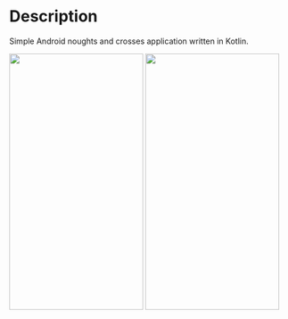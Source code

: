# Description
Simple Android noughts and crosses application written in Kotlin.

<img src=https://i.postimg.cc/V6VCMskZ/game-board.png width=240 height=460> <img src=https://i.postimg.cc/htT1BmtD/noughts-wins.png width="240" height="460">